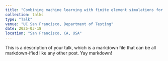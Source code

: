 ```yaml
---
title: "Combining machine learning with finite element simulations for fast computation in power module failure Analysis due to wire bond degradation"
collection: talks
type: "Talk"
venue: "UC San Francisco, Department of Testing"
date: 2025-03-18
location: "San Francisco, CA, USA"
---
```


This is a description of your talk, which is a markdown file that can be all markdown-ified like any other post. Yay markdown!
